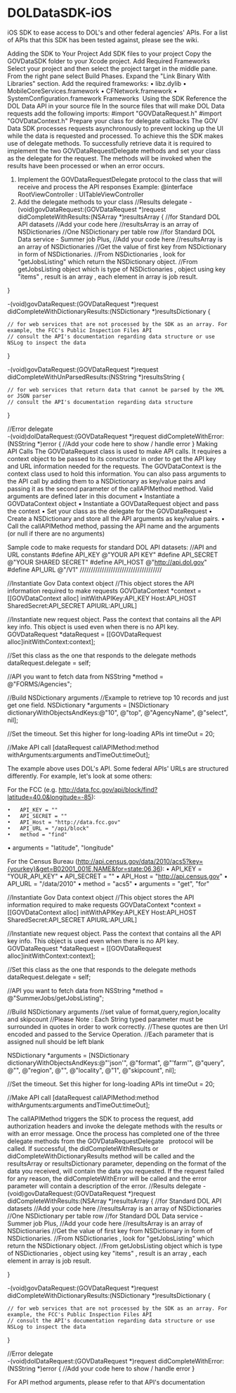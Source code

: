 DOLDataSDK-iOS
==============

iOS SDK to ease access to DOL's and other federal agencies' APIs.  For a list of APIs that this SDK has been tested against, please see the wiki.

Adding the SDK to Your Project
Add SDK files to your project
Copy the GOVDataSDK folder to your Xcode project.
Add Required Frameworks
Select your project and then select the project target in the middle pane. From the right pane select Build Phases. Expand the "Link Binary With Libraries" section. Add the required frameworks:
  •	libz.dylib
	•	MobileCoreServices.framework
	•	CFNetwork.framework
	•	SystemConfiguration.framework
Frameworks 
Using the SDK
Reference the DOL Data API in your source file
In the source files that will make DOL Data requests add the following imports:
#import "GOVDataRequest.h"
#import "GOVDataContext.h"
Prepare your class for delegate callbacks
The GOV Data SDK processes requests asynchronously to prevent locking up the UI while the data is requested and processed. To achieve this the SDK makes use of delegate methods. To successfully retrieve data it is required to implement the two GOVDataRequestDelegate methods and set your class as the delegate for the request. The methods will be invoked when the results have been processed or when an error occurs.
1. Implement the GOVDataRequestDelegate protocol to the class that will receive and process the API responses
Example:
@interface RootViewController : UITableViewController<GOVDataRequestDelegate>
2. Add the delegate methods to your class
//Results  delegate
-(void)govDataRequest:(GOVDataRequest *)request didCompleteWithResults:(NSArray *)resultsArray {
     //for Standard DOL API datasets
	           //Add your code here
	           //resultsArray is an array of NSDictionaries
	           //One NSDictionary per table row 
    //for Standard DOL Data service - Summer job Plus,
	           //Add your code here
	           //resultsArray is an array of NSDictionaries
	           //Get the value of first key from NSDictionary in form of NSDictionaries.
		   //From NSDictionaries , look for "getJobsListing" which return the NSDictionary object.
		   //From getJobsListing object which is type of NSDictionaries , object using key "items" , result is an array , each element in array is job result.
			
}

-(void)govDataRequest:(GOVDataRequest *)request didCompleteWithDictionaryResults:(NSDictionary *)resultsDictionary {
    
    // for web services that are not processed by the SDK as an array. For example, the FCC's Public Inspection Files API
    // consult the API's documentation regarding data structure or use NSLog to inspect the data
}

-(void)govDataRequest:(GOVDataRequest *)request didCompleteWithUnParsedResults:(NSString *)resultsString {
 
    // for web services that return data that cannot be parsed by the XML or JSON parser
    // consult the API's documentation regarding data structure
}


//Error delegate  
-(void)dolDataRequest:(GOVDataRequest *)request didCompleteWithError:(NSString *)error {
	//Add your code here to show  / handle error
}
Making API Calls
The GOVDataRequest class is used to make API calls. It requires a context object to be passed to its constructor in order to get the API key and URL information needed for the requests. The GOVDataContext is the context class used to hold this information.
You can also pass arguments to the API call by adding them to a NSDictionary as key/value pairs and passing it as the second parameter of the callAPIMethod method. Valid arguments are defined later in this document
	•	Instantiate a GOVDataContext object
	•	Instantiate a GOVDataRequest object and pass the context
	•	Set your class as the delegate for the GOVDataRequest
	•	Create a NSDictionary and store all the API arguments as key/value pairs.
	•	Call the callAPIMethod method, passing the API name and the arguments (or null if there are no arguments)

Sample code to make requests for standard DOL API datasets:
//API  and URL constants
#define API_KEY @"YOUR API KEY" 
#define API_SECRET @"YOUR SHARED SECRET" 
#define  API_HOST @"http://api.dol.gov"
#define API_URL @"/V1"
/////////////////////////////////////

//Instantiate  Gov Data context object
//This  object stores the API information required to make requests
GOVDataContext *context = [[GOVDataContext alloc] initWithAPIKey:API_KEY Host:API_HOST SharedSecret:API_SECRET APIURL:API_URL]

//Instantiate  new request object. Pass the context that contains all the API key info.  This object is used even when there is no API key.
GOVDataRequest *dataRequest = [[GOVDataRequest alloc]initWithContext:context];

//Set  this class as the one that responds to the delegate methods 
dataRequest.delegate = self; 

//API  you want to fetch data from 
NSString *method = @"FORMS/Agencies"; 

//Build NSDictionary arguments
//Example to retrieve top 10 records and just get one field. 
NSDictionary *arguments = [NSDictionary dictionaryWithObjectsAndKeys:@"10", @"top", @"AgencyName", @"select", nil];

//Set the timeout.  Set this higher for long-loading APIs
int timeOut = 20;

//Make API call
[dataRequest callAPIMethod:method withArguments:arguments andTimeOut:timeOut];

The example above uses DOL's API.  Some federal APIs' URLs are structured differently.  For example, let's look at some others:

For the FCC (e.g. http://data.fcc.gov/api/block/find?latitude=40.0&longitude=-85):

	•	API_KEY = ""
	•	API_SECRET = ""
	•	API_Host = "http://data.fcc.gov"
	•	API_URL = "/api/block"
	•	method = "find"
  •	arguments = "latitude", "longitude"

For the Census Bureau (http://api.census.gov/data/2010/acs5?key={yourkey}&get=B02001_001E,NAME&for=state:06,36):
  •	API_KEY = "YOUR_API_KEY"
	•	API_SECRET = ""
	•	API_Host = "http://api.census.gov"
	•	API_URL = "/data/2010"
	•	method = "acs5"
  •	arguments = "get", "for"

//Instantiate  Gov Data context object
//This  object stores the API information required to make requests
GOVDataContext *context = [[GOVDataContext alloc] initWithAPIKey:API_KEY Host:API_HOST SharedSecret:API_SECRET APIURL:API_URL]

//Instantiate  new request object. Pass the context that contains all the API key info.  This object is used even when there is no API key.
GOVDataRequest *dataRequest = [[GOVDataRequest alloc]initWithContext:context];

//Set  this class as the one that responds to the delegate methods 
dataRequest.delegate = self; 

//API  you want to fetch data from 
NSString *method = @"SummerJobs/getJobsListing"; 

//Build NSDictionary arguments
//set value of format,query,region,locality and skipcount
//Please Note : Each String typed parameter must be surrounded in quotes in order to work correctly. 
//These quotes are then Url encoded and passed to the Service Operation.
//Each parameter that is assigned null should be left blank

NSDictionary *arguments = [NSDictionary dictionaryWithObjectsAndKeys:@"'json'", @"format", @"'farm'", @"query", @"", @"region", @"", @"locality", @"1", @"skipcount", nil];

//Set the timeout.  Set this higher for long-loading APIs
int timeOut = 20;

//Make API call
[dataRequest callAPIMethod:method withArguments:arguments andTimeOut:timeOut];

The callAPIMethod triggers the SDK to process the request, add authorization headers and invoke the delegate methods with the results or with an error message. Once the process has completed one of the three delegate methods from the GOVDataRequestDelegate   protocol will be called. If successful, the didCompleteWithResults or didCompleteWithDictionaryResults method will be called and the resultsArray or resultsDictionary parameter, depending on the format of the data you received, will contain the data you requested. If the request failed for any reason, the didCompleteWithError will be called and the error parameter will contain a description of the error.
//Results  delegate
-(void)govDataRequest:(GOVDataRequest *)request didCompleteWithResults:(NSArray *)resultsArray {
     //for Standard DOL API datasets
	           //Add your code here
	           //resultsArray is an array of NSDictionaries
	           //One NSDictionary per table row 
    //for Standard DOL Data service - Summer job Plus,
	           //Add your code here
	           //resultsArray is an array of NSDictionaries
	           //Get the value of first key from NSDictionary in form of NSDictionaries.
		   //From NSDictionaries , look for "getJobsListing" which return the NSDictionary object.
		   //From getJobsListing object which is type of NSDictionaries , object using key "items" , result is an array , each element in array is job result.
			
}

-(void)govDataRequest:(GOVDataRequest *)request didCompleteWithDictionaryResults:(NSDictionary *)resultsDictionary {
    
    // for web services that are not processed by the SDK as an array. For example, the FCC's Public Inspection Files API
    // consult the API's documentation regarding data structure or use NSLog to inspect the data
}


//Error delegate  
-(void)dolDataRequest:(GOVDataRequest *)request didCompleteWithError:(NSString *)error {
	//Add your code here to show  / handle error
}

For API method arguments, please refer to that API's documentation
